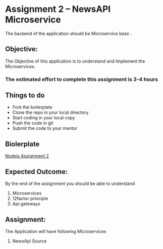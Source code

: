 # **Assignment 2 – NewsAPI Microservice**

The backend of the application should be Microservice base .

## Objective:
The Objective of this application is to understand and Implement the Microservices.

### The estimated effort to complete this assignment is 3-4 hours

## Things to do
- Fork the boilerplate
- Clone the repo in your local directory
- Start coding in your local copy
- Push the code in git
- Submit the code to your mentor

## Biolerplate
[Nodejs Assignment 2](/services/gitlab/stack_nodejs/assignment2_newsapimicroservices)

## Expected Outcome:
By the end of the assignment you should be able to understand

1. Microservices
2. 12factor principle
3. Api gateways

## Assignment:

The Application will have following Microservices

1. NewsApi Source 

